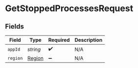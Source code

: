 # GetStoppedProcessesRequest


## Fields

| Field                                   | Type                                    | Required                                | Description                             |
| --------------------------------------- | --------------------------------------- | --------------------------------------- | --------------------------------------- |
| `appId`                                 | *string*                                | :heavy_check_mark:                      | N/A                                     |
| `region`                                | [Region](../../Models/Shared/Region.md) | :heavy_minus_sign:                      | N/A                                     |